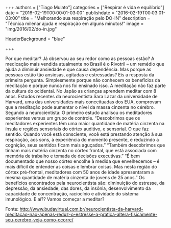 +++
authors = ["Tiago Mulato"]
categories = ["Respirar é vida e equilíbrio"]
date = "2016-02-19T00:00:01-03:00"
publishdate = "2016-02-19T00:03:01-03:00"
title = "Melhorando sua respiração pelo DO-IN"
description = "Técnica milenar ajuda e respiração em alguns minutos!"
image = "img/2016/02/do-in.jpg"

HeaderBackground = "blue"


+++


Por que meditar?
Já observou ao seu redor como as pessoas estão? A medicação mais vendida atualmente no Brasil é o Rivotril – um remédio que ajuda a diminuir ansiedade e que causa dependência.
Mas porque as pessoas estão tão ansiosas, agitadas e estressadas?
Eis a resposta da primeira pergunta. Simplesmente porque não conhecem os benefícios da meditação e porque nunca nos foi ensinado isso. A meditação não faz parte da cultura do ocidental. No Japão as crianças aprendem meditar com 8 anos.
Estudos recentes da neurocientista Sara Lazar da universidade de Harvard, uma das universidades mais conceituadas dos EUA, comprovam que a meditação pode aumentar o nível da massa cinzenta no cérebro.
Segundo a neurocientista: O primeiro estudo analisou os meditadores experientes versus um grupo de controle. “Descobrimos que os meditadores experientes têm uma maior quantidade de matéria cinzenta na ínsula e regiões sensoriais do córtex auditivo, e sensorial. O que faz sentido. Quando você está consciente, você está prestando atenção à sua respiração, aos sons, à experiência do momento presente, e reduzindo a cognição, seus sentidos ficam mais aguçados.”
“Também descobrimos que tinham mais matéria cinzenta no córtex frontal, que está associada com memória de trabalho e tomada de decisões executivas.”
“É bem documentado que nosso córtex encolhe à medida que envelhecemos – é mais difícil de entender as coisas e lembrar coisas. Mas nesta região do córtex pré-frontal, meditadores com 50 anos de idade apresentaram a mesma quantidade de matéria cinzenta de jovens de 25 anos.”
Os benefícios encontrados pela neurocientista são: diminuição do estresse, da depressão, da ansiedade, das dores, da insônia, desenvolvimento da capacidade de concentração, raciocínio e atividade do sistema imunológico.
E aí?? Vamos começar a meditar?

Fonte: http://www.budavirtual.com.br/neurocientista-da-harvard-meditacao-nao-apenas-reduz-o-estresse-a-pratica-altera-fisicamente-seu-cerebro-veja-como-ocorre/
